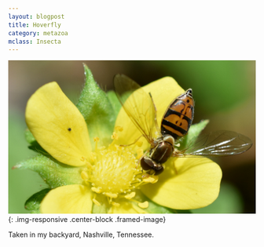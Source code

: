 ```yaml
---
layout: blogpost
title: Hoverfly
category: metazoa
mclass: Insecta
---
```


![Hoverfly](/images/20170624_hoverfly.jpg){: .img-responsive .center-block .framed-image}

Taken in my backyard, Nashville, Tennessee.
